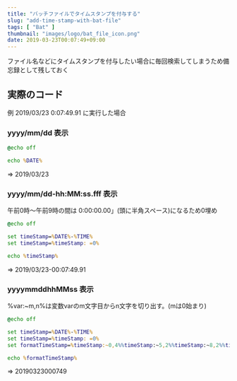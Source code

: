 ```yaml
---
title: "バッチファイルでタイムスタンプを付与する"
slug: "add-time-stamp-with-bat-file"
tags: [ "Bat" ]
thumbnail: "images/logo/bat_file_icon.png"
date: 2019-03-23T00:07:49+09:00
---
```


ファイル名などにタイムスタンプを付与したい場合に毎回検索してしまうため備忘録として残しておく

## 実際のコード

例 2019/03/23 0:07:49.91 に実行した場合  

### yyyy/mm/dd 表示

```bat
@echo off

echo %DATE%
```

=> 2019/03/23

### yyyy/mm/dd-hh:MM:ss.fff 表示

午前0時～午前9時の間は 0:00:00.00」(頭に半角スペース)になるため0埋め

```bat
@echo off

set timeStamp=%DATE%-%TIME%
set timeStamp=%timeStamp: =0%

echo %timeStamp%
```

=> 2019/03/23-00:07:49.91

### yyyymmddhhMMss 表示

%var:~m,n%は変数varのm文字目からn文字を切り出す。(mは0始まり)

```bat
@echo off

set timeStamp=%DATE%-%TIME%
set timeStamp=%timeStamp: =0%
set formatTimeStamp=%timeStamp:~0,4%%timeStamp:~5,2%%timeStamp:~8,2%%timeStamp:~11,2%%timeStamp:~14,2%%timeStamp:~17,2%

echo %formatTimeStamp%
```

=> 20190323000749
